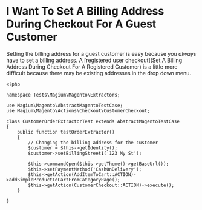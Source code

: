 # I Want To Set A Billing Address During Checkout For A Guest Customer

Setting the billing address for a guest customer is easy because you *always* have to set a billing address.  A [registered user checkout](Set A Billing Address During Checkout For A Registered Customer) is a little more difficult because there may be existing addresses in the drop down menu.

```
<?php

namespace Tests\Magium\Magento\Extractors;

use Magium\Magento\AbstractMagentoTestCase;
use Magium\Magento\Actions\Checkout\CustomerCheckout;

class CustomerOrderExtractorTest extends AbstractMagentoTestCase
{
    public function testOrderExtractor()
    {
        // Changing the billing address for the customer
        $customer = $this->getIdentity();
        $customer->setBillingStreet1('123 My St');

        $this->commandOpen($this->getTheme()->getBaseUrl());
        $this->setPaymentMethod('CashOnDelivery');
        $this->getAction(AddItemToCart::ACTION)->addSimpleProductToCartFromCategoryPage();
        $this->getAction(CustomerCheckout::ACTION)->execute();
    }

}
```